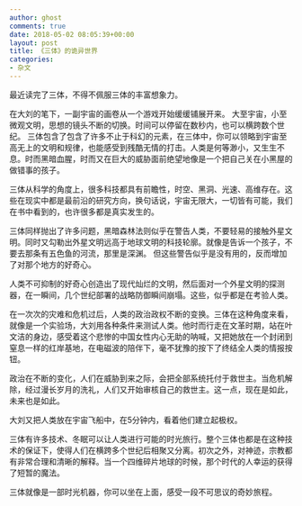```yaml
---
author: ghost
comments: true
date: 2018-05-02 08:05:39+00:00
layout: post
title: 《三体》的诡异世界
categories:
- 杂文
---
```

最近读完了三体，不得不佩服三体的丰富想象力。

在大刘的笔下，一副宇宙的画卷从一个游戏开始缓缓铺展开来。 大至宇宙，小至微观文明，思想的镜头不断的切换。时间可以停留在数秒内，也可以横跨数个世纪。
三体包含了包含了许多不止于科幻的元素，在三体中，你可以领略到宇宙至高无上的文明和规律，也能感受到残酷无情的打击。人类是何等渺小，又生生不息。时而黑暗血腥，时而又在巨大的威胁面前绝望地像是一个把自己关在小黑屋的做错事的孩子。

三体从科学的角度上，很多科技都具有前瞻性，时空、黑洞、光速、高维存在。这些在现实中都是最前沿的研究方向，换句话说，宇宙无限大，一切皆有可能，我们在书中看到的，也许很多都是真实发生的。

三体同样抛出了许多问题，黑暗森林法则似乎在警告人类，不要轻易的接触外星文明。同时又勾勒出外星文明远高于地球文明的科技轮廓。就像是告诉一个孩子，不要去那条有五色鱼的河流，那里是深渊。 但这些警告似乎是没有用的，反而增加了对那个地方的好奇心。

人类不可抑制的好奇心创造出了现代灿烂的文明，然后面对一个外星文明的探测器，在一瞬间，几个世纪部署的战略防御瞬间崩塌。这些，似乎都是在考验人类。

在一次次的灾难和危机过后，人类的政治政权不断的变换。三体在这种角度来看，就像是一个实验场，大刘用各种条件来测试人类。他时而行走在文革时期，站在叶文洁的身边，感受着这个悲惨的中国女性内心无助的呐喊，又把她放在一个封闭到窒息一样的红岸基地，在电磁波的陪伴下，毫不犹豫的按下了终结全人类的情报按钮。

政治在不断的变化，人们在威胁到来之际，会把全部系统托付于救世主。当危机解除，经过漫长岁月的洗礼，人们又开始审核自己的救世主。这一点，现在是如此，未来也是如此。

大刘又把人类放在宇宙飞船中，在5分钟内，看着他们建立起极权。


三体有许多技术、冬眠可以让人类进行可能的时光旅行。整个三体也都是在这种技术的保证下，使得人们在横跨多个世纪后相聚又分离。初次之外，对神迹，宗教都有非常合理和清晰的解释。当一个四维碎片地球的时候，那个时代的人幸运的获得了短暂的魔法。


三体就像是一部时光机器，你可以坐在上面，感受一段不可思议的奇妙旅程。
